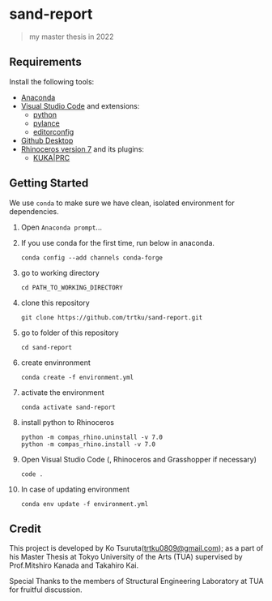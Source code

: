 # sand-report
> my master thesis in 2022

## Requirements

Install the following tools:

- [Anaconda](https://www.anaconda.com/products/individual)
- [Visual Studio Code](https://code.visualstudio.com/)
    and extensions:
    - [python](https://marketplace.visualstudio.com/items?itemName=ms-python.python)
    - [pylance](https://marketplace.visualstudio.com/items?itemName=ms-python.vscode-pylance)
    - [editorconfig](https://marketplace.visualstudio.com/items?itemName=EditorConfig.EditorConfig)
- [Github Desktop](https://desktop.github.com/)
- [Rhinoceros version 7](https://www.rhino3d.com/download)
    and its plugins:
    - [KUKA|PRC](https://www.robotsinarchitecture.org/kuka-prc)


## Getting Started

We use `conda` to make sure we have clean, isolated environment for dependencies.

1. Open `Anaconda prompt`...

1. If you use conda for the first time, run below in anaconda.
    ```
    conda config --add channels conda-forge
    ```

1. go to working directory
    ```
    cd PATH_TO_WORKING_DIRECTORY
    ```

1. clone this repository
    ```
    git clone https://github.com/trtku/sand-report.git
    ```

1. go to folder of this repository
    ```
    cd sand-report
    ```

1. create envinronment
    ```
    conda create -f environment.yml
    ```

1. activate the environment
    ```
    conda activate sand-report
    ```

1. install python to Rhinoceros
    ```
    python -m compas_rhino.uninstall -v 7.0
    python -m compas_rhino.install -v 7.0
    ```

1. Open Visual Studio Code (, Rhinoceros and Grasshopper if necessary)
    ```
    code .
    ```

1. In case of updating environment
    ```
    conda env update -f environment.yml
    ```

## Credit

This project is developed by Ko Tsuruta(<trtku0809@gmail.com>); as a part of his Master Thesis at Tokyo University of the Arts (TUA) supervised by Prof.Mitshiro Kanada and Takahiro Kai.

Special Thanks to the members of Structural Engineering Laboratory at TUA for fruitful discussion.